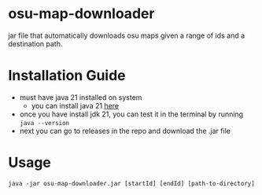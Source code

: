 # osu-map-downloader
jar file that automatically downloads osu maps given a range of ids and a destination path.

# Installation Guide
- must have java 21 installed on system
  - you can install java 21 [here](https://www.oracle.com/java/technologies/downloads/)
- once you have install jdk 21, you can test it in the terminal by running `java --version`
- next you can go to releases in the repo and download the .jar file

# Usage

```jshell
java -jar osu-map-downloader.jar [startId] [endId] [path-to-directory]
```


